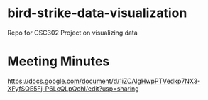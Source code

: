 # bird-strike-data-visualization
Repo for CSC302 Project on visualizing data

# Meeting Minutes
https://docs.google.com/document/d/1iZCAlgHwpPTVedkp7NX3-XFyfSQE5Fj-P6LcQLpQchI/edit?usp=sharing
